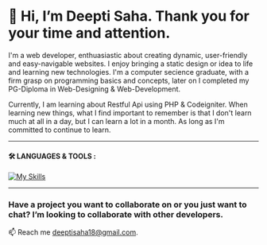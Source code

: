 # 👋 Hi, I’m Deepti Saha. Thank you for your time and attention.
I'm a web developer, enthuasiastic about creating dynamic, user-friendly and easy-navigable websites. I enjoy bringing a static design or idea to life and learning new technologies. I'm a computer secience graduate, with a firm grasp on programming basics and concepts, later on I completed my PG-Diploma in Web-Designing & Web-Development. 

Currently, I am learning about Restful Api using PHP & Codeigniter. When learning new things, what I find important to remember is that I don't learn much at all in a day, but I can learn a lot in a month. As long as I'm committed to continue to learn.

---

#### :hammer_and_wrench: LANGUAGES & TOOLS :
[![My Skills](https://skillicons.dev/icons?i=js,html,css,php,mysql)](https://skillicons.dev)

---

### Have a project you want to collaborate on or you just want to chat? I’m looking to collaborate with other developers.
 📫 Reach me deeptisaha18@gmail.com.




<!---
sahadeepti/sahadeepti is a ✨ special ✨ repository because its `README.md` (this file) appears on your GitHub profile.
You can click the Preview link to take a look at your changes.
--->
